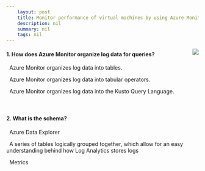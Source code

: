 ```yaml
---
    layout: post
    title: Monitor performance of virtual machines by using Azure Monitor for VMs - Build log queries by using the Kusto Query Language
    description: nil
    summary: nil
    tags: nil
---
```



 <a target="_blank" href="https://docs.microsoft.com/en-us/learn/modules/monitor-performance-using-azure-monitor-for-vms/4-build-log-queries-using-kusto/"><i class="fas fa-external-link-alt"></i> </a>
 <img align="right" src="https://docs.microsoft.com/en-us/learn/achievements/monitor-performance-using-azure-monitor-for-vms.svg">
####  1. How does Azure Monitor organize log data for queries?


<i class='fas fa-check-square' style='color: Dodgerblue;'></i> &nbsp;&nbsp;Azure Monitor organizes log data into tables.

<i class='far fa-square'></i> &nbsp;&nbsp;Azure Monitor organizes log data into tabular operators.

<i class='far fa-square'></i> &nbsp;&nbsp;Azure Monitor organizes log data into the Kusto Query Language.
<br />
<br />
<br />

####  2. What is the schema?


<i class='far fa-square'></i> &nbsp;&nbsp;Azure Data Explorer

<i class='fas fa-check-square' style='color: Dodgerblue;'></i> &nbsp;&nbsp;A series of tables logically grouped together, which allow for an easy understanding behind how Log Analytics stores logs

<i class='far fa-square'></i> &nbsp;&nbsp;Metrics
<br />
<br />
<br />
